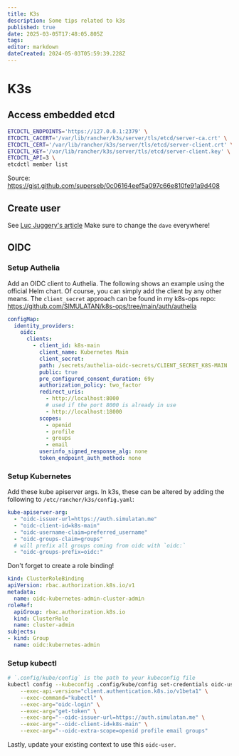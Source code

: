 ```yaml
---
title: K3s
description: Some tips related to k3s
published: true
date: 2025-03-05T17:48:05.805Z
tags: 
editor: markdown
dateCreated: 2024-05-03T05:59:39.228Z
---
```


# K3s

## Access embedded etcd
```bash
ETCDCTL_ENDPOINTS='https://127.0.0.1:2379' \
ETCDCTL_CACERT='/var/lib/rancher/k3s/server/tls/etcd/server-ca.crt' \
ETCDCTL_CERT='/var/lib/rancher/k3s/server/tls/etcd/server-client.crt' \
ETCDCTL_KEY='/var/lib/rancher/k3s/server/tls/etcd/server-client.key' \
ETCDCTL_API=3 \
etcdctl member list
```
Source: https://gist.github.com/superseb/0c06164eef5a097c66e810fe91a9d408

## Create user
See [Luc Juggery's article](https://freedium.cfd/https://betterprogramming.pub/k8s-tips-give-access-to-your-clusterwith-a-client-certificate-dfb3b71a76fe)
Make sure to change the `dave` everywhere!

## OIDC
### Setup Authelia
Add an OIDC client to Authelia. The following shows an example using the official Helm chart. Of course, you can simply add the client by any other means.
The `client_secret` approach can be found in my k8s-ops repo: https://github.com/SIMULATAN/k8s-ops/tree/main/auth/authelia
```yml
configMap:
  identity_providers:
    oidc:
      clients:
        - client_id: k8s-main
          client_name: Kubernetes Main
          client_secret:
          path: /secrets/authelia-oidc-secrets/CLIENT_SECRET_K8S-MAIN
          public: true
          pre_configured_consent_duration: 69y
          authorization_policy: two_factor
          redirect_uris:
            - http://localhost:8000
            # used if the port 8000 is already in use
            - http://localhost:18000
          scopes:
            - openid
            - profile
            - groups
            - email
          userinfo_signed_response_alg: none
          token_endpoint_auth_method: none
```

### Setup Kubernetes
Add these kube apiserver args.
In k3s, these can be altered by adding the following to `/etc/rancher/k3s/config.yaml`:
```yml
kube-apiserver-arg:
  - "oidc-issuer-url=https://auth.simulatan.me"
  - "oidc-client-id=k8s-main"
  - "oidc-username-claim=preferred_username"
  - "oidc-groups-claim=groups"
  # will prefix all groups coming from oidc with `oidc:`
  - "oidc-groups-prefix=oidc:"
```

Don't forget to create a role binding!
```yml
kind: ClusterRoleBinding
apiVersion: rbac.authorization.k8s.io/v1
metadata:
  name: oidc-kubernetes-admin-cluster-admin
roleRef:
  apiGroup: rbac.authorization.k8s.io
  kind: ClusterRole
  name: cluster-admin
subjects:
- kind: Group
  name: oidc:kubernetes-admin
```

### Setup kubectl
```bash
# `.config/kube/config` is the path to your kubeconfig file
kubectl config --kubeconfig .config/kube/config set-credentials oidc-user \
	--exec-api-version="client.authentication.k8s.io/v1beta1" \
	--exec-command="kubectl" \
	--exec-arg="oidc-login" \
	--exec-arg="get-token" \
	--exec-arg="--oidc-issuer-url=https://auth.simulatan.me" \
	--exec-arg="--oidc-client-id=k8s-main" \
	--exec-arg="--oidc-extra-scope=openid profile email groups"
```

Lastly, update your existing context to use this `oidc-user`.